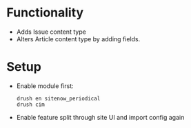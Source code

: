 # Functionality

- Adds Issue content type
- Alters Article content type by adding fields.

# Setup

- Enable module first:
  ```
  drush en sitenow_periodical
  drush cim
  ```

- Enable feature split through site UI and import config again
